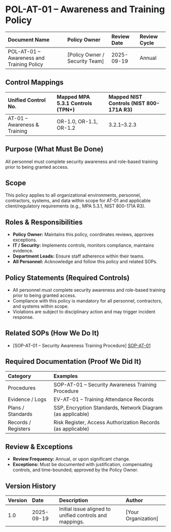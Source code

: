 # POL-AT-01 – Awareness and Training Policy

| Document Name | Policy Owner | Review Date | Review Cycle |
| :---- | :---- | :---- | :---- |
| POL-AT-01 – Awareness and Training Policy | [Policy Owner / Security Team] | 2025-09-19 | Annual |

## Control Mappings
| Unified Control No. | Mapped MPA 5.3.1 Controls (TPN+) | Mapped NIST Controls (NIST 800-171A R3) |
| :---- | :---- | :---- |
| AT-01 – Awareness & Training | OR-1.0, OR-1.1, OR-1.2 | 3.2.1–3.2.3 |

## Purpose (What Must Be Done)
All personnel must complete security awareness and role-based training prior to being granted access.

## Scope
This policy applies to all organizational environments, personnel, contractors, systems, and data within scope for AT-01 and applicable client/regulatory requirements (e.g., MPA 5.3.1, NIST 800-171A R3).

## Roles & Responsibilities
- **Policy Owner:** Maintains this policy, coordinates reviews, approves exceptions.
- **IT / Security:** Implements controls, monitors compliance, maintains evidence.
- **Department Leads:** Ensure staff adherence within their teams.
- **All Personnel:** Acknowledge and follow this policy and related SOPs.

## Policy Statements (Required Controls)
- All personnel must complete security awareness and role-based training prior to being granted access.
- Compliance with this policy is mandatory for all personnel, contractors, and systems within scope.
- Violations are subject to disciplinary action and may trigger incident response.

## Related SOPs (How We Do It)
- [SOP-AT-01 – Security Awareness Training Procedure] [SOP-AT-01]

## Required Documentation (Proof We Did It)
| Category | Examples |
| :-- | :-- |
| Procedures | SOP-AT-01 – Security Awareness Training Procedure |
| Evidence / Logs | EV-AT-01 – Training Attendance Records |
| Plans / Standards | SSP, Encryption Standards, Network Diagram (as applicable) |
| Records / Registers | Risk Register, Access Authorization Records (as applicable) |

## Review & Exceptions
- **Review Frequency:** Annual, or upon significant change.
- **Exceptions:** Must be documented with justification, compensating controls, and time-bounded; approved by the Policy Owner.

## Version History
| Version | Date | Description | Author |
| :-- | :-- | :-- | :-- |
| 1.0 | 2025-09-19 | Initial issue aligned to unified controls and mappings. | [Your Organization] |

[SOP-AT-01]: ../standards_and_sops/SOP-AT-01_Security_Awareness_Training_Procedure.md
[EV-AT-01]: ../evidence/EV-AT-01_Training_Attendance_Records.md
